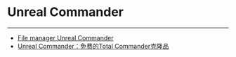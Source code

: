 
# Unreal Commander

----

* [File manager Unreal Commander](http://x-diesel.com/)
* [Unreal Commander：免费的Total Commander克隆品](http://xbeta.info/unreal-commander.htm)

